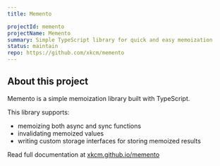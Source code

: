 ```yaml
---
title: Memento

projectId: memento
projectName: Memento
summary: Simple TypeScript library for quick and easy memoization
status: maintain
repo: https://github.com/xkcm/memento
---
```


## About this project

Memento is a simple memoization library built with TypeScript.

This library supports:

- memoizing both async and sync functions
- invalidating memoized values
- writing custom storage interfaces for storing memoized results

Read full documentation at [xkcm.github.io/memento](https://xkcm.github.io/memento)
